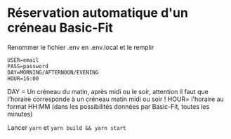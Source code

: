 # Réservation automatique d'un créneau Basic-Fit

Renommer le fichier .env en .env.local et le remplir
```
USER=email
PASS=password
DAY=MORNING/AFTERNOON/EVENING
HOUR=16:00
```

DAY = Un créneau du matin, après midi ou le soir, attention il faut que l'horaire corresponde à un créneau matin midi ou soir !
HOUR= l'horaire au format HH:MM (dans les possibilités données par Basic-Fit, toutes les minutes)

Lancer ```yarn``` et ```yarn build && yarn start```